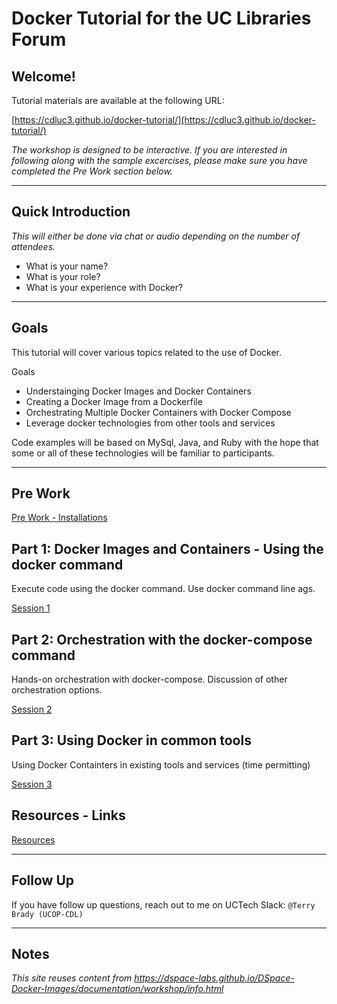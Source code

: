 # Docker Tutorial for the UC Libraries Forum

## Welcome!

Tutorial materials are available at the following URL:

[https://cdluc3.github.io/docker-tutorial/](https://cdluc3.github.io/docker-tutorial/)

_The workshop is designed to be interactive.  If you are interested in following along with the sample excercises, please make sure you have completed the Pre Work section below._

---

## Quick Introduction
_This will either be done via chat or audio depending on the number of attendees._
- What is your name?
- What is your role?
- What is your experience with Docker?

---
## Goals
This tutorial will cover various topics related to the use of Docker.  

Goals
- Understainging Docker Images and Docker Containers
- Creating a Docker Image from a Dockerfile
- Orchestrating Multiple Docker Containers with Docker Compose
- Leverage docker technologies from other tools and services

Code examples will be based on MySql, Java, and Ruby with the hope that some or all of these technologies will be familiar to participants.

---
## Pre Work
[Pre Work - Installations](prework/)

## Part 1: Docker Images and Containers - Using the docker command
Execute code using the docker command.  Use docker command line ags.

[Session 1](session1/)

## Part 2: Orchestration with the docker-compose command
Hands-on orchestration with docker-compose.  Discussion of other orchestration options.

[Session 2](session2/)

## Part 3: Using Docker in common tools
Using Docker Containters in existing tools and services (time permitting)

[Session 3](session3/)

## Resources - Links
[Resources](resources/)

---

## Follow Up

If you have follow up questions, reach out to me on UCTech Slack: `@Terry Brady (UCOP-CDL)` 

---
## Notes
_This site reuses content from https://dspace-labs.github.io/DSpace-Docker-Images/documentation/workshop/info.html_
